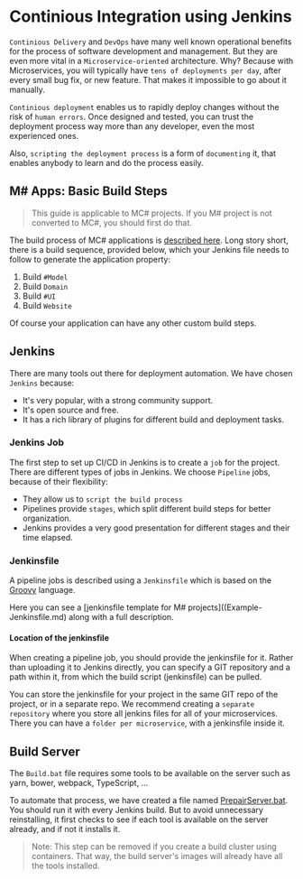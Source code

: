 # Continious Integration using Jenkins

`Continious Delivery` and `DevOps` have many well known operational benefits for the process of software development and management. But they are even more vital in a `Microservice-oriented` architecture. Why? Because with Microservices, you will typically have `tens of deployments per day`, after every small bug fix, or new feature. That makes it impossible to go about it manually.

`Continious deployment` enables us to rapidly deploy changes without the risk of `human errors`. Once designed and tested, you can trust the deployment process way more than any developer, even the most experienced ones.

Also, `scripting the deployment process` is a form of `documenting` it, that enables anybody to learn and do the process easily.

## M# Apps: Basic Build Steps

> This guide is applicable to MC# projects. If you M# project is not converted to MC#, you should first do that.

The build process of MC# applications is [described here](http://learn.msharp.co.uk/#/Structure/README). Long story short, there is a build sequence, provided below, which your Jenkins file needs to follow to generate the application property: 

1. Build `#Model`
2. Build `Domain`
3. Build `#UI`
4. Build `Website`

Of course your application can have any other custom build steps. 

## Jenkins
There are many tools out there for deployment automation. We have chosen `Jenkins` because:

- It's very popular, with a strong community support.
- It's open source and free.
- It has a rich library of plugins for different build and deployment tasks.

### Jenkins Job
The first step to set up CI/CD in Jenkins is to create a `job` for the project. There are different types of jobs in Jenkins. We choose `Pipeline` jobs, because of their flexibility:

- They allow us to `script the build process`
- Pipelines provide `stages`, which split different build steps for better organization.
- Jenkins provides a very good presentation for different stages and their time elapsed.

### Jenkinsfile
A pipeline jobs is described using a `Jenkinsfile` which is based on the [Groovy](http://groovy-lang.org/) language.

Here you can see a [jenkinsfile template for M# projects]((Example-Jenkinsfile.md) along with a full description.

#### Location of the jenkinsfile
When creating a pipeline job, you should provide the jenkinsfile for it. Rather than uploading it to Jenkins directly, you can specify a GIT repository and a path within it, from which the build script (jenkinsfile) can be pulled.

You can store the jenkinsfile for your project in the same GIT repo of the project, or in a separate repo. We recommend creating a `separate repository` where you store all jenkins files for all of your microservices. There you can have a `folder per microservice`, with a jenkinsfile inside it. 


## Build Server

The `Build.bat` file requires some tools to be available on the server such as yarn, bower, webpack, TypeScript, ...

To automate that process, we have created a file named [PrepairServer.bat](Example-PrepairServer.bat.md). You should run it with every Jenkins build. But to avoid unnecessary reinstalling, it first checks to see if each tool is available on the server already, and if not it installs it.

> Note: This step can be removed if you create a build cluster using containers. That way, the build server's images will already have all the tools installed.
